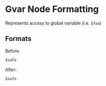 <!-- BEGIN_AUTOGENERATED -->

# Gvar Node Formatting

Represents access to global variable (i.e. `$foo`)

<!-- END_AUTOGENERATED -->

## Formats

Before:

```ruby
$safe
```

After:

```ruby
$safe
```

